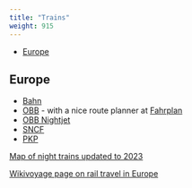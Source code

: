 ```yaml
---
title: "Trains"
weight: 915
---
```


<!-- vim-markdown-toc GFM -->

* [Europe](#europe)

<!-- vim-markdown-toc -->

## Europe

* [Bahn](https://www.bahn.de/)
* [OBB](https://www.oebb.at/en/) - with a nice route planner at [Fahrplan](https://fahrplan.oebb.at/webapp/)
* [OBB Nightjet](https://www.nightjet.com/en/#/home)
* [SNCF](https://www.sncf.com/en)
* [PKP](https://pkp.pl/pl/home)

[Map of night trains updated to 2023](https://i.redd.it/k8byfzliy1da1.png)

[Wikivoyage page on rail travel in Europe](https://en.wikivoyage.org/wiki/Rail_travel_in_Europe)

